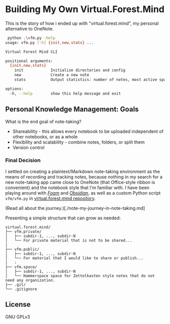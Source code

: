 # Building My Own Virtual.Forest.Mind

This is the story of how i ended up with "virtual.forest.mind", my personal alternative to OneNote.

```bash
 python .\vfm.py -help
usage: vfm.py [-h] {init,new,stats} ...

Virtual Forest Mind CLI

positional arguments:
  {init,new,stats}
    init            Initialize directories and config
    new             Create a new note
    stats           Output statistics: number of notes, most active space, total words.

options:
  -h, --help        show this help message and exit
```

## Personal Knowledge Management: Goals

What is the end goal of note-taking?
* Shareability - this allows every notebook to be uploaded independent of other notebooks, or as a whole
* Flexibility and scalability - combine notes, folders, or split them
* Version control

### Final Decision

I settled on creating a plaintext/Markdown note-taking environment as the means of recording and tracking notes, because nothing in my search for a new note-taking app came close to OneNote (that Office-style ribbon is convenient) and the notebook style that I'm familiar with. I have been playing around with [*Foam*](https://foambubble.github.io/foam/) and [*Obsidian*](https://obsidian.md/), as well as a custom Python script `vfm/vfm.py` in [virtual.forest.mind repository](https://github.com/sjrahimian/virtual.forest.mind).

(Read all about the journey.)[./note-my-journey-in-note-taking.md]

Presenting a simple structure that can grow as needed:

```text
virtual.forest.mind/
├── vfm.private/
│   ├── subdir-1, ..., subdir-N
│   └── For private material that is not to be shared...
|
├── vfm.public/
│   ├── subdir-1, ..., subdir-N
│   └── For material that I would like to share or publish...
|   :
├── vfm.space/
│   ├── subdir-1, ..., subdir-N
│   └── Hammerspace space for Zettelkasten style notes that do not need any organization.
├── .git/
└── .gitignore 
```
## License

GNU GPLv3

